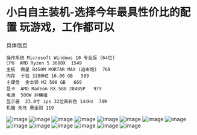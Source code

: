# 小白自主装机-选择今年最具性价比的配置 玩游戏，工作都可以

具体信息
```
操作系统 Microsoft Windows 10 专业版 (64位)
CPU  AMD Ryzen 5 3600X  1549 
主板  微星 B450M MORTAR MAX (迫击炮)  769
内存  十铨 3200HZ 16.00 GB   589
主硬盘  金士顿 M2 500 GB   669
显卡  AMD Radeon RX 580 2048SP   979 
电源  500W 非模组 
显示器  23.8寸 ips 32位真彩色 144Hz  749
机箱 先马 黑金刚 119
```


![image](https://github.com/foxliang/Blog/blob/master/images/%E8%87%AA%E5%B7%B1%E8%A3%85%E6%9C%BA/1.jpg)
![image](https://github.com/foxliang/Blog/blob/master/images/%E8%87%AA%E5%B7%B1%E8%A3%85%E6%9C%BA/2.jpg)
![image](https://github.com/foxliang/Blog/blob/master/images/%E8%87%AA%E5%B7%B1%E8%A3%85%E6%9C%BA/3.jpg)
![image](https://github.com/foxliang/Blog/blob/master/images/%E8%87%AA%E5%B7%B1%E8%A3%85%E6%9C%BA/4.jpg)
![image](https://github.com/foxliang/Blog/blob/master/images/%E8%87%AA%E5%B7%B1%E8%A3%85%E6%9C%BA/5.jpg)
![image](https://github.com/foxliang/Blog/blob/master/images/%E8%87%AA%E5%B7%B1%E8%A3%85%E6%9C%BA/6.jpg)
![image](https://github.com/foxliang/Blog/blob/master/images/%E8%87%AA%E5%B7%B1%E8%A3%85%E6%9C%BA/7.jpg)
![image](https://github.com/foxliang/Blog/blob/master/images/%E8%87%AA%E5%B7%B1%E8%A3%85%E6%9C%BA/8.jpg)
![image](https://github.com/foxliang/Blog/blob/master/images/%E8%87%AA%E5%B7%B1%E8%A3%85%E6%9C%BA/9.jpg)
![image](https://github.com/foxliang/Blog/blob/master/images/%E8%87%AA%E5%B7%B1%E8%A3%85%E6%9C%BA/12.jpg)
![image](https://github.com/foxliang/Blog/blob/master/images/%E8%87%AA%E5%B7%B1%E8%A3%85%E6%9C%BA/24.jpg)
![image](https://github.com/foxliang/Blog/blob/master/images/%E8%87%AA%E5%B7%B1%E8%A3%85%E6%9C%BA/32.jpg)
![image](https://github.com/foxliang/Blog/blob/master/images/%E8%87%AA%E5%B7%B1%E8%A3%85%E6%9C%BA/37.jpg)
![image](https://github.com/foxliang/Blog/blob/master/images/%E8%87%AA%E5%B7%B1%E8%A3%85%E6%9C%BA/107.jpg)
